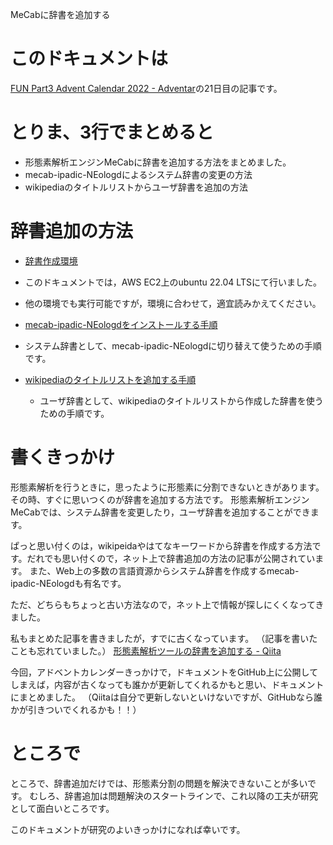 MeCabに辞書を追加する

# このドキュメントは
[FUN Part3 Advent Calendar 2022 - Adventar](https://adventar.org/calendars/7655)の21日目の記事です。


# とりま、3行でまとめると
- 形態素解析エンジンMeCabに辞書を追加する方法をまとめました。
- mecab-ipadic-NEologdによるシステム辞書の変更の方法
- wikipediaのタイトルリストからユーザ辞書を追加の方法

# 辞書追加の方法

- [辞書作成環境](https://github.com/ayaniimi213/MecabWithExtendedDic/blob/main/environment.md)
 - このドキュメントでは，AWS EC2上のubuntu 22.04 LTSにて行いました。
 - 他の環境でも実行可能ですが，環境に合わせて，適宜読みかえてください。

- [mecab-ipadic-NEologdをインストールする手順](https://github.com/ayaniimi213/MecabWithExtendedDic/blob/main/neologd.md)
 - システム辞書として、mecab-ipadic-NEologdに切り替えて使うための手順です。

- [wikipediaのタイトルリストを追加する手順](https://github.com/ayaniimi213/MecabWithExtendedDic/blob/main/wikipedia.md)
  - ユーザ辞書として、wikipediaのタイトルリストから作成した辞書を使うための手順です。

# 書くきっかけ
形態素解析を行うときに，思ったように形態素に分割できないときがあります。その時、すぐに思いつくのが辞書を追加する方法です。
形態素解析エンジンMeCabでは、システム辞書を変更したり，ユーザ辞書を追加することができます。

ぱっと思い付くのは，wikipeidaやはてなキーワードから辞書を作成する方法です。だれでも思い付くので，ネット上で辞書追加の方法の記事が公開されています。
また、Web上の多数の言語資源からシステム辞書を作成するmecab-ipadic-NEologdも有名です。

ただ、どちらもちょっと古い方法なので，ネット上で情報が探しにくくなってきました。

私もまとめた記事を書きましたが，すでに古くなっています。
（記事を書いたことも忘れていました。）
[形態素解析ツールの辞書を追加する - Qiita](https://qiita.com/ayaniimi213/items/94bfa86ec73d7625aef4)

今回，アドベントカレンダーきっかけで，ドキュメントをGitHub上に公開してしまえば，内容が古くなっても誰かが更新してくれるかもと思い、ドキュメントにまとめました。
（Qiitaは自分で更新しないといけないですが、GitHubなら誰かが引きついでくれるかも！！）

# ところで
ところで、辞書追加だけでは、形態素分割の問題を解決できないことが多いです。
むしろ、辞書追加は問題解決のスタートラインで、これ以降の工夫が研究として面白いところです。

このドキュメントが研究のよいきっかけになれば幸いです。
